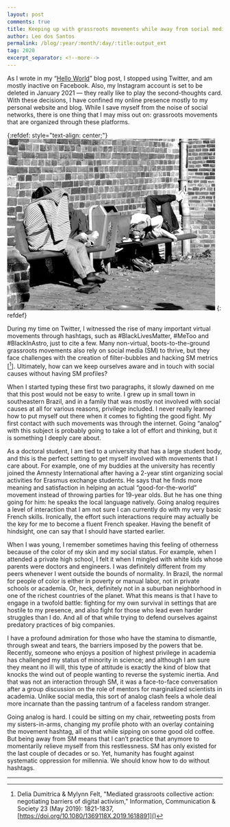 ```yaml
---
layout: post
comments: true
title: Keeping up with grassroots movements while away from social media
author: Leo dos Santos
permalink: /blog/:year/:month/:day/:title:output_ext
tag: 2020
excerpt_separator: <!--more-->
---
```


As I wrote in my “[Hello World](2020/12/17/Hello-World.html)” blog post, I stopped using Twitter, and am mostly inactive on Facebook. Also, my Instagram account is set to be deleted in January 2021 — they really like to play the second-thoughts card. With these decisions, I have confined my online presence mostly to my personal website and blog. While I save myself from the noise of social networks, there is one thing that I may miss out on: grassroots movements that are organized through these platforms.

<!--more-->
{:refdef: style="text-align: center;"}
![Movement](/blog_assets/2020-12-23.JPG "Movement")
{: refdef}

During my time on Twitter, I witnessed the rise of many important virtual movements through hashtags, such as #BlackLivesMatter, #MeToo and #BlackInAstro, just to cite a few. Many non-virtual, boots-to-the-ground grassroots movements also rely on social media (SM) to thrive, but they face challenges with the creation of filter-bubbles and hacking SM metrics \[[^1]\]. Ultimately, how can we keep ourselves aware and in touch with social causes without having SM profiles? 

When I started typing these first two paragraphs, it slowly dawned on me that this post would not be easy to write. I grew up in small town in southeastern Brazil, and in a family that was mostly not involved with social causes at all for various reasons, privilege included. I never really learned how to put myself out there when it comes to fighting the good fight. My first contact with such movements was through the internet. Going “analog” with this subject is probably going to take a lot of effort and thinking, but it is something I deeply care about.

As a doctoral student, I am tied to a university that has a large student body, and this is the perfect setting to get myself involved with movements that I care about. For example, one of my buddies at the university has recently joined the Amnesty International after having a 2-year stint organizing social activities for Erasmus exchange students. He says that he finds more meaning and satisfaction in helping an actual “good-for-the-world” movement instead of throwing parties for 19-year olds. But he has one thing going for him: he speaks the local language natively. Going analog requires a level of interaction that I am not sure I can currently do with my very basic French skills. Ironically, the effort such interactions require may actually be the key for me to become a fluent French speaker. Having the benefit of hindsight, one can say that I should have started earlier.

When I was young, I remember sometimes having this feeling of otherness because of the color of my skin and my social status. For example, when I attended a private high school, I felt it when I mingled with white kids whose parents were doctors and engineers. I was definitely different from my peers whenever I went outside the bounds of normality. In Brazil, the normal for people of color is either in poverty or manual labor, not in private schools or academia. Or, heck, definitely not in a suburban neighborhood in one of the richest countries of the planet. What this means is that I have to engage in a twofold battle: fighting for my own survival in settings that are hostile to my presence, and also fight for those who lead even harder struggles than I do. And all of that while trying to defend ourselves against predatory practices of big companies. 

I have a profound admiration for those who have the stamina to dismantle, through sweat and tears, the barriers imposed by the powers that be. Recently, someone who enjoys a position of highest privilege in academia has challenged my status of minority in science; and although I am sure they meant no ill will, this type of attitude is exactly the kind of blow that knocks the wind out of people wanting to reverse the systemic inertia. And that was not an interaction through SM, it was a face-to-face conversation after a group discussion on the role of mentors for marginalized scientists in academia. Unlike social media, this sort of analog clash feels a whole deal more incarnate than the passing tantrum of a faceless random stranger.

Going analog is hard. I could be sitting on my chair, retweeting posts from my sisters-in-arms, changing my profile photo with an overlay containing the movement hashtag, all of that while sipping on some good old coffee. But being away from SM means that I can’t practice that anymore to momentarily relieve myself from this restlessness. SM has only existed for the last couple of decades or so. Yet, humanity has fought against systematic oppression for millennia. We should know how to do without hashtags.

----------------

[^1]: Delia Dumitrica & Mylynn Felt, "Mediated grassroots collective action: negotiating barriers of digital activism," Information, Communication & Society 23 (May 2019): 1821-1837, [https://doi.org/10.1080/1369118X.2019.1618891]()